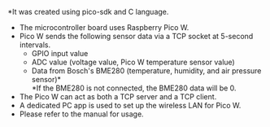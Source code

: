 *It was created using pico-sdk and C language.  

- The microcontroller board uses Raspberry Pico W.    
- Pico W sends the following sensor data via a TCP socket at 5-second intervals.      
    - GPIO input value    
    - ADC value (voltage value, Pico W temperature sensor value)    
    - Data from Bosch's BME280 (temperature, humidity, and air pressure sensor)*   
      *If the BME280 is not connected, the BME280 data will be 0.    
- The Pico W can act as both a TCP server and a TCP client.       
- A dedicated PC app is used to set up the wireless LAN for Pico W.
- Please refer to the manual for usage.    
